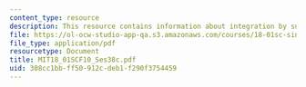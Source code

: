 ```yaml
---
content_type: resource
description: This resource contains information about integration by substitution.
file: https://ol-ocw-studio-app-qa.s3.amazonaws.com/courses/18-01sc-single-variable-calculus-fall-2010/308cc1bbff50912cdeb1f290f3754459_MIT18_01SCF10_Ses38c.pdf
file_type: application/pdf
resourcetype: Document
title: MIT18_01SCF10_Ses38c.pdf
uid: 308cc1bb-ff50-912c-deb1-f290f3754459
---
```

